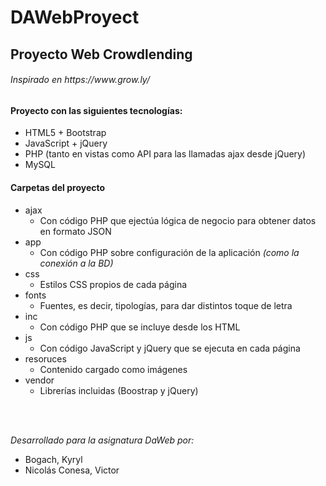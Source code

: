 # DAWebProyect

<h2> Proyecto Web Crowdlending</h2>
<h6> Inspirado en https://www.grow.ly/

<h4>Proyecto con las siguientes tecnologías:</h4>
<ul>
    <li>HTML5 + Bootstrap</li>
    <li>JavaScript + jQuery</li>
    <li>PHP (tanto en vistas como API para las llamadas ajax desde jQuery)</li>
    <li>MySQL</li>
</ul>

<h4>Carpetas del proyecto</h4>
<ul>
    <li>ajax
        <ul>
            <li>Con código PHP que ejectúa lógica de negocio para obtener datos en formato JSON</li>
        </ul>
    </li>
    <li>app
        <ul>
            <li>Con código PHP sobre configuración de la aplicación <i>(como la conexión a la BD)</i></li>
        </ul>
    </li>
    <li>css
        <ul>
            <li>Estilos CSS propios de cada página</li>
        </ul>
    </li>
    <li>fonts
        <ul>
            <li>Fuentes, es decir, tipologías, para dar distintos toque de letra</li>
        </ul>
    </li>
    <li>inc
        <ul>
            <li>Con código PHP que se incluye desde los HTML</li>
        </ul>
    </li>
    <li>js
        <ul>
            <li>Con código JavaScript y jQuery que se ejecuta en cada página</li>
        </ul>
    </li>
    <li>resoruces
        <ul>
            <li>Contenido cargado como imágenes</li>
        </ul>
    </li>
    <li>vendor
        <ul>
            <li>Librerías incluidas (Boostrap y jQuery)</li>
        </ul>
    </li>
</ul>

<br>
<br>

<i>Desarrollado para la asignatura DaWeb por:</i>
<ul>
    <li>Bogach, Kyryl</li>
    <li>Nicolás Conesa, Victor</li>
</ul>